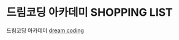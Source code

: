 # 드림코딩 아카데미 SHOPPING LIST

드림코딩 아카데미 [dream coding](https://academy.dream-coding.com/, "dream coding")
